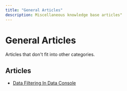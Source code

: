 ```yaml
---
title: "General Articles"
description: Miscellaneous knowledge base articles"
---
```


# General Articles

Articles that don't fit into other categories.

## Articles

- [Data Filtering In Data Console](./data-filtering-in-data-console)
